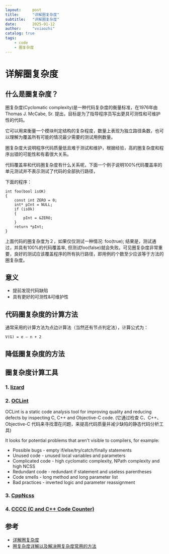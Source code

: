 ```yaml
---
layout:     post
title:      "详解圈复杂度"
subtitle:   "详解圈复杂度"
date:       2025-01-12
author:     "vxiaozhi"
catalog: true
tags:
    - code
    - 圈复杂度
---
```


# 详解圈复杂度

## 什么是圈复杂度？

圈复杂度(Cyclomatic complexity)是一种代码复杂度的衡量标准，在1976年由Thomas J. McCabe, Sr. 提出，目标是为了指导程序员写出更具可测性和可维护性的代码。

它可以用来衡量一个模块判定结构的复杂程度，数量上表现为独立路径条数，也可以理解为覆盖所有可能的情况最少需要的测试用例数量。 

圈复杂度大说明程序代码质量低且难于测试和维护，根据经验，高的圈复杂度和程序出错的可能性和有着很大关系。

代码覆盖率和代码圈复杂度有什么关系呢，下面一个例子说明100%代码覆盖率的单元测试并不表示测试了代码的全部执行路径，

下面的程序：

```
int foo(bool isOK)
{
    const int ZERO = 0;
    int* pInt = NULL;
    if (isOk)
    {
        pInt = &ZERO;
    }
    return *pInt;
}
```


上面代码的圈复杂度为２，如果仅仅测试一种情况: foo(true); 结果是，测试通过，并具有100%的代码覆盖率, 但测试foo(false)就会失败。可见圈复杂度非常重要，良好的测试应该覆盖程序的所有执行路径，即用例的个数至少应该等于方法的圈复杂度。


## 意义

- 提前发现代码缺陷
- 具有更好的可测性&可维护性

## 代码圈复杂度的计算方法

通常采用的计算方法为点边计算法（当然还有节点判定法），计算公式为：

```
V(G) = e – n + 2
```

## 降低圈复杂度的方法

## 圈复杂度计算工具

### 1. [lizard](https://github.com/terryyin/lizard)

### 2. [OCLint](https://github.com/oclint/oclint)

OCLint is a static code analysis tool for improving quality and reducing defects by inspecting C, C++ and Objective-C code.
(它通过检查 C、C++、Objective-C 代码来寻找潜在问题，来提高代码质量并减少缺陷的静态代码分析工具)

It looks for potential problems that aren't visible to compilers, for example:

- Possible bugs - empty if/else/try/catch/finally statements
- Unused code - unused local variables and parameters
- Complicated code - high cyclomatic complexity, NPath complexity and high NCSS
- Redundant code - redundant if statement and useless parentheses
- Code smells - long method and long parameter list
- Bad practices - inverted logic and parameter reassignment

### 3. [CppNcss](https://cppncss.sourceforge.net/)

### 4. [CCCC (C and C++ Code Counter)](https://github.com/sarnold/cccc)

## 参考

- [详解圈复杂度](https://kaelzhang81.github.io/2017/06/18/%E8%AF%A6%E8%A7%A3%E5%9C%88%E5%A4%8D%E6%9D%82%E5%BA%A6/)
- [圈复杂度详解以及解决圈复杂度常用的方法](https://blog.csdn.net/u010684134/article/details/94410027)
